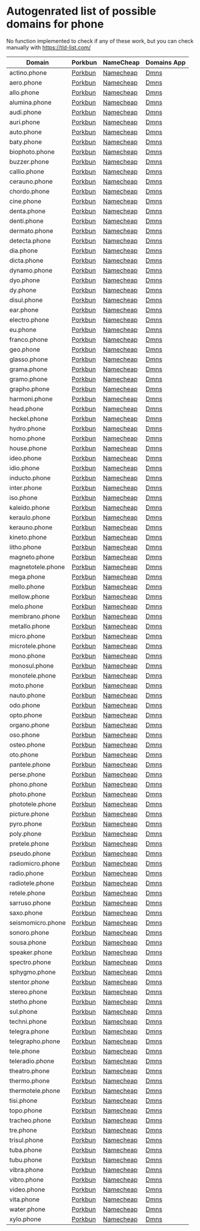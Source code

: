 # Autogenrated list of possible domains for phone

No function implemented to check if any of these work, but you can check manually with https://tld-list.com/

| Domain | Porkbun | NameCheap | Domains App |
|---|---|---|---|
| actino.phone | [Porkbun](https://porkbun.com/checkout/search?prb=e814663da1&tlds=&idnLanguage=&search=search&q=actino.phone) | [Namecheap](https://www.namecheap.com/domains/registration/results/?domain=actino.phone) | [Dmns](https://dmns.app/domains?q=actino.phone) |
| aero.phone | [Porkbun](https://porkbun.com/checkout/search?prb=e814663da1&tlds=&idnLanguage=&search=search&q=aero.phone) | [Namecheap](https://www.namecheap.com/domains/registration/results/?domain=aero.phone) | [Dmns](https://dmns.app/domains?q=aero.phone) |
| allo.phone | [Porkbun](https://porkbun.com/checkout/search?prb=e814663da1&tlds=&idnLanguage=&search=search&q=allo.phone) | [Namecheap](https://www.namecheap.com/domains/registration/results/?domain=allo.phone) | [Dmns](https://dmns.app/domains?q=allo.phone) |
| alumina.phone | [Porkbun](https://porkbun.com/checkout/search?prb=e814663da1&tlds=&idnLanguage=&search=search&q=alumina.phone) | [Namecheap](https://www.namecheap.com/domains/registration/results/?domain=alumina.phone) | [Dmns](https://dmns.app/domains?q=alumina.phone) |
| audi.phone | [Porkbun](https://porkbun.com/checkout/search?prb=e814663da1&tlds=&idnLanguage=&search=search&q=audi.phone) | [Namecheap](https://www.namecheap.com/domains/registration/results/?domain=audi.phone) | [Dmns](https://dmns.app/domains?q=audi.phone) |
| auri.phone | [Porkbun](https://porkbun.com/checkout/search?prb=e814663da1&tlds=&idnLanguage=&search=search&q=auri.phone) | [Namecheap](https://www.namecheap.com/domains/registration/results/?domain=auri.phone) | [Dmns](https://dmns.app/domains?q=auri.phone) |
| auto.phone | [Porkbun](https://porkbun.com/checkout/search?prb=e814663da1&tlds=&idnLanguage=&search=search&q=auto.phone) | [Namecheap](https://www.namecheap.com/domains/registration/results/?domain=auto.phone) | [Dmns](https://dmns.app/domains?q=auto.phone) |
| baty.phone | [Porkbun](https://porkbun.com/checkout/search?prb=e814663da1&tlds=&idnLanguage=&search=search&q=baty.phone) | [Namecheap](https://www.namecheap.com/domains/registration/results/?domain=baty.phone) | [Dmns](https://dmns.app/domains?q=baty.phone) |
| biophoto.phone | [Porkbun](https://porkbun.com/checkout/search?prb=e814663da1&tlds=&idnLanguage=&search=search&q=biophoto.phone) | [Namecheap](https://www.namecheap.com/domains/registration/results/?domain=biophoto.phone) | [Dmns](https://dmns.app/domains?q=biophoto.phone) |
| buzzer.phone | [Porkbun](https://porkbun.com/checkout/search?prb=e814663da1&tlds=&idnLanguage=&search=search&q=buzzer.phone) | [Namecheap](https://www.namecheap.com/domains/registration/results/?domain=buzzer.phone) | [Dmns](https://dmns.app/domains?q=buzzer.phone) |
| callio.phone | [Porkbun](https://porkbun.com/checkout/search?prb=e814663da1&tlds=&idnLanguage=&search=search&q=callio.phone) | [Namecheap](https://www.namecheap.com/domains/registration/results/?domain=callio.phone) | [Dmns](https://dmns.app/domains?q=callio.phone) |
| cerauno.phone | [Porkbun](https://porkbun.com/checkout/search?prb=e814663da1&tlds=&idnLanguage=&search=search&q=cerauno.phone) | [Namecheap](https://www.namecheap.com/domains/registration/results/?domain=cerauno.phone) | [Dmns](https://dmns.app/domains?q=cerauno.phone) |
| chordo.phone | [Porkbun](https://porkbun.com/checkout/search?prb=e814663da1&tlds=&idnLanguage=&search=search&q=chordo.phone) | [Namecheap](https://www.namecheap.com/domains/registration/results/?domain=chordo.phone) | [Dmns](https://dmns.app/domains?q=chordo.phone) |
| cine.phone | [Porkbun](https://porkbun.com/checkout/search?prb=e814663da1&tlds=&idnLanguage=&search=search&q=cine.phone) | [Namecheap](https://www.namecheap.com/domains/registration/results/?domain=cine.phone) | [Dmns](https://dmns.app/domains?q=cine.phone) |
| denta.phone | [Porkbun](https://porkbun.com/checkout/search?prb=e814663da1&tlds=&idnLanguage=&search=search&q=denta.phone) | [Namecheap](https://www.namecheap.com/domains/registration/results/?domain=denta.phone) | [Dmns](https://dmns.app/domains?q=denta.phone) |
| denti.phone | [Porkbun](https://porkbun.com/checkout/search?prb=e814663da1&tlds=&idnLanguage=&search=search&q=denti.phone) | [Namecheap](https://www.namecheap.com/domains/registration/results/?domain=denti.phone) | [Dmns](https://dmns.app/domains?q=denti.phone) |
| dermato.phone | [Porkbun](https://porkbun.com/checkout/search?prb=e814663da1&tlds=&idnLanguage=&search=search&q=dermato.phone) | [Namecheap](https://www.namecheap.com/domains/registration/results/?domain=dermato.phone) | [Dmns](https://dmns.app/domains?q=dermato.phone) |
| detecta.phone | [Porkbun](https://porkbun.com/checkout/search?prb=e814663da1&tlds=&idnLanguage=&search=search&q=detecta.phone) | [Namecheap](https://www.namecheap.com/domains/registration/results/?domain=detecta.phone) | [Dmns](https://dmns.app/domains?q=detecta.phone) |
| dia.phone | [Porkbun](https://porkbun.com/checkout/search?prb=e814663da1&tlds=&idnLanguage=&search=search&q=dia.phone) | [Namecheap](https://www.namecheap.com/domains/registration/results/?domain=dia.phone) | [Dmns](https://dmns.app/domains?q=dia.phone) |
| dicta.phone | [Porkbun](https://porkbun.com/checkout/search?prb=e814663da1&tlds=&idnLanguage=&search=search&q=dicta.phone) | [Namecheap](https://www.namecheap.com/domains/registration/results/?domain=dicta.phone) | [Dmns](https://dmns.app/domains?q=dicta.phone) |
| dynamo.phone | [Porkbun](https://porkbun.com/checkout/search?prb=e814663da1&tlds=&idnLanguage=&search=search&q=dynamo.phone) | [Namecheap](https://www.namecheap.com/domains/registration/results/?domain=dynamo.phone) | [Dmns](https://dmns.app/domains?q=dynamo.phone) |
| dyo.phone | [Porkbun](https://porkbun.com/checkout/search?prb=e814663da1&tlds=&idnLanguage=&search=search&q=dyo.phone) | [Namecheap](https://www.namecheap.com/domains/registration/results/?domain=dyo.phone) | [Dmns](https://dmns.app/domains?q=dyo.phone) |
| dy.phone | [Porkbun](https://porkbun.com/checkout/search?prb=e814663da1&tlds=&idnLanguage=&search=search&q=dy.phone) | [Namecheap](https://www.namecheap.com/domains/registration/results/?domain=dy.phone) | [Dmns](https://dmns.app/domains?q=dy.phone) |
| disul.phone | [Porkbun](https://porkbun.com/checkout/search?prb=e814663da1&tlds=&idnLanguage=&search=search&q=disul.phone) | [Namecheap](https://www.namecheap.com/domains/registration/results/?domain=disul.phone) | [Dmns](https://dmns.app/domains?q=disul.phone) |
| ear.phone | [Porkbun](https://porkbun.com/checkout/search?prb=e814663da1&tlds=&idnLanguage=&search=search&q=ear.phone) | [Namecheap](https://www.namecheap.com/domains/registration/results/?domain=ear.phone) | [Dmns](https://dmns.app/domains?q=ear.phone) |
| electro.phone | [Porkbun](https://porkbun.com/checkout/search?prb=e814663da1&tlds=&idnLanguage=&search=search&q=electro.phone) | [Namecheap](https://www.namecheap.com/domains/registration/results/?domain=electro.phone) | [Dmns](https://dmns.app/domains?q=electro.phone) |
| eu.phone | [Porkbun](https://porkbun.com/checkout/search?prb=e814663da1&tlds=&idnLanguage=&search=search&q=eu.phone) | [Namecheap](https://www.namecheap.com/domains/registration/results/?domain=eu.phone) | [Dmns](https://dmns.app/domains?q=eu.phone) |
| franco.phone | [Porkbun](https://porkbun.com/checkout/search?prb=e814663da1&tlds=&idnLanguage=&search=search&q=franco.phone) | [Namecheap](https://www.namecheap.com/domains/registration/results/?domain=franco.phone) | [Dmns](https://dmns.app/domains?q=franco.phone) |
| geo.phone | [Porkbun](https://porkbun.com/checkout/search?prb=e814663da1&tlds=&idnLanguage=&search=search&q=geo.phone) | [Namecheap](https://www.namecheap.com/domains/registration/results/?domain=geo.phone) | [Dmns](https://dmns.app/domains?q=geo.phone) |
| glasso.phone | [Porkbun](https://porkbun.com/checkout/search?prb=e814663da1&tlds=&idnLanguage=&search=search&q=glasso.phone) | [Namecheap](https://www.namecheap.com/domains/registration/results/?domain=glasso.phone) | [Dmns](https://dmns.app/domains?q=glasso.phone) |
| grama.phone | [Porkbun](https://porkbun.com/checkout/search?prb=e814663da1&tlds=&idnLanguage=&search=search&q=grama.phone) | [Namecheap](https://www.namecheap.com/domains/registration/results/?domain=grama.phone) | [Dmns](https://dmns.app/domains?q=grama.phone) |
| gramo.phone | [Porkbun](https://porkbun.com/checkout/search?prb=e814663da1&tlds=&idnLanguage=&search=search&q=gramo.phone) | [Namecheap](https://www.namecheap.com/domains/registration/results/?domain=gramo.phone) | [Dmns](https://dmns.app/domains?q=gramo.phone) |
| grapho.phone | [Porkbun](https://porkbun.com/checkout/search?prb=e814663da1&tlds=&idnLanguage=&search=search&q=grapho.phone) | [Namecheap](https://www.namecheap.com/domains/registration/results/?domain=grapho.phone) | [Dmns](https://dmns.app/domains?q=grapho.phone) |
| harmoni.phone | [Porkbun](https://porkbun.com/checkout/search?prb=e814663da1&tlds=&idnLanguage=&search=search&q=harmoni.phone) | [Namecheap](https://www.namecheap.com/domains/registration/results/?domain=harmoni.phone) | [Dmns](https://dmns.app/domains?q=harmoni.phone) |
| head.phone | [Porkbun](https://porkbun.com/checkout/search?prb=e814663da1&tlds=&idnLanguage=&search=search&q=head.phone) | [Namecheap](https://www.namecheap.com/domains/registration/results/?domain=head.phone) | [Dmns](https://dmns.app/domains?q=head.phone) |
| heckel.phone | [Porkbun](https://porkbun.com/checkout/search?prb=e814663da1&tlds=&idnLanguage=&search=search&q=heckel.phone) | [Namecheap](https://www.namecheap.com/domains/registration/results/?domain=heckel.phone) | [Dmns](https://dmns.app/domains?q=heckel.phone) |
| hydro.phone | [Porkbun](https://porkbun.com/checkout/search?prb=e814663da1&tlds=&idnLanguage=&search=search&q=hydro.phone) | [Namecheap](https://www.namecheap.com/domains/registration/results/?domain=hydro.phone) | [Dmns](https://dmns.app/domains?q=hydro.phone) |
| homo.phone | [Porkbun](https://porkbun.com/checkout/search?prb=e814663da1&tlds=&idnLanguage=&search=search&q=homo.phone) | [Namecheap](https://www.namecheap.com/domains/registration/results/?domain=homo.phone) | [Dmns](https://dmns.app/domains?q=homo.phone) |
| house.phone | [Porkbun](https://porkbun.com/checkout/search?prb=e814663da1&tlds=&idnLanguage=&search=search&q=house.phone) | [Namecheap](https://www.namecheap.com/domains/registration/results/?domain=house.phone) | [Dmns](https://dmns.app/domains?q=house.phone) |
| ideo.phone | [Porkbun](https://porkbun.com/checkout/search?prb=e814663da1&tlds=&idnLanguage=&search=search&q=ideo.phone) | [Namecheap](https://www.namecheap.com/domains/registration/results/?domain=ideo.phone) | [Dmns](https://dmns.app/domains?q=ideo.phone) |
| idio.phone | [Porkbun](https://porkbun.com/checkout/search?prb=e814663da1&tlds=&idnLanguage=&search=search&q=idio.phone) | [Namecheap](https://www.namecheap.com/domains/registration/results/?domain=idio.phone) | [Dmns](https://dmns.app/domains?q=idio.phone) |
| inducto.phone | [Porkbun](https://porkbun.com/checkout/search?prb=e814663da1&tlds=&idnLanguage=&search=search&q=inducto.phone) | [Namecheap](https://www.namecheap.com/domains/registration/results/?domain=inducto.phone) | [Dmns](https://dmns.app/domains?q=inducto.phone) |
| inter.phone | [Porkbun](https://porkbun.com/checkout/search?prb=e814663da1&tlds=&idnLanguage=&search=search&q=inter.phone) | [Namecheap](https://www.namecheap.com/domains/registration/results/?domain=inter.phone) | [Dmns](https://dmns.app/domains?q=inter.phone) |
| iso.phone | [Porkbun](https://porkbun.com/checkout/search?prb=e814663da1&tlds=&idnLanguage=&search=search&q=iso.phone) | [Namecheap](https://www.namecheap.com/domains/registration/results/?domain=iso.phone) | [Dmns](https://dmns.app/domains?q=iso.phone) |
| kaleido.phone | [Porkbun](https://porkbun.com/checkout/search?prb=e814663da1&tlds=&idnLanguage=&search=search&q=kaleido.phone) | [Namecheap](https://www.namecheap.com/domains/registration/results/?domain=kaleido.phone) | [Dmns](https://dmns.app/domains?q=kaleido.phone) |
| keraulo.phone | [Porkbun](https://porkbun.com/checkout/search?prb=e814663da1&tlds=&idnLanguage=&search=search&q=keraulo.phone) | [Namecheap](https://www.namecheap.com/domains/registration/results/?domain=keraulo.phone) | [Dmns](https://dmns.app/domains?q=keraulo.phone) |
| kerauno.phone | [Porkbun](https://porkbun.com/checkout/search?prb=e814663da1&tlds=&idnLanguage=&search=search&q=kerauno.phone) | [Namecheap](https://www.namecheap.com/domains/registration/results/?domain=kerauno.phone) | [Dmns](https://dmns.app/domains?q=kerauno.phone) |
| kineto.phone | [Porkbun](https://porkbun.com/checkout/search?prb=e814663da1&tlds=&idnLanguage=&search=search&q=kineto.phone) | [Namecheap](https://www.namecheap.com/domains/registration/results/?domain=kineto.phone) | [Dmns](https://dmns.app/domains?q=kineto.phone) |
| litho.phone | [Porkbun](https://porkbun.com/checkout/search?prb=e814663da1&tlds=&idnLanguage=&search=search&q=litho.phone) | [Namecheap](https://www.namecheap.com/domains/registration/results/?domain=litho.phone) | [Dmns](https://dmns.app/domains?q=litho.phone) |
| magneto.phone | [Porkbun](https://porkbun.com/checkout/search?prb=e814663da1&tlds=&idnLanguage=&search=search&q=magneto.phone) | [Namecheap](https://www.namecheap.com/domains/registration/results/?domain=magneto.phone) | [Dmns](https://dmns.app/domains?q=magneto.phone) |
| magnetotele.phone | [Porkbun](https://porkbun.com/checkout/search?prb=e814663da1&tlds=&idnLanguage=&search=search&q=magnetotele.phone) | [Namecheap](https://www.namecheap.com/domains/registration/results/?domain=magnetotele.phone) | [Dmns](https://dmns.app/domains?q=magnetotele.phone) |
| mega.phone | [Porkbun](https://porkbun.com/checkout/search?prb=e814663da1&tlds=&idnLanguage=&search=search&q=mega.phone) | [Namecheap](https://www.namecheap.com/domains/registration/results/?domain=mega.phone) | [Dmns](https://dmns.app/domains?q=mega.phone) |
| mello.phone | [Porkbun](https://porkbun.com/checkout/search?prb=e814663da1&tlds=&idnLanguage=&search=search&q=mello.phone) | [Namecheap](https://www.namecheap.com/domains/registration/results/?domain=mello.phone) | [Dmns](https://dmns.app/domains?q=mello.phone) |
| mellow.phone | [Porkbun](https://porkbun.com/checkout/search?prb=e814663da1&tlds=&idnLanguage=&search=search&q=mellow.phone) | [Namecheap](https://www.namecheap.com/domains/registration/results/?domain=mellow.phone) | [Dmns](https://dmns.app/domains?q=mellow.phone) |
| melo.phone | [Porkbun](https://porkbun.com/checkout/search?prb=e814663da1&tlds=&idnLanguage=&search=search&q=melo.phone) | [Namecheap](https://www.namecheap.com/domains/registration/results/?domain=melo.phone) | [Dmns](https://dmns.app/domains?q=melo.phone) |
| membrano.phone | [Porkbun](https://porkbun.com/checkout/search?prb=e814663da1&tlds=&idnLanguage=&search=search&q=membrano.phone) | [Namecheap](https://www.namecheap.com/domains/registration/results/?domain=membrano.phone) | [Dmns](https://dmns.app/domains?q=membrano.phone) |
| metallo.phone | [Porkbun](https://porkbun.com/checkout/search?prb=e814663da1&tlds=&idnLanguage=&search=search&q=metallo.phone) | [Namecheap](https://www.namecheap.com/domains/registration/results/?domain=metallo.phone) | [Dmns](https://dmns.app/domains?q=metallo.phone) |
| micro.phone | [Porkbun](https://porkbun.com/checkout/search?prb=e814663da1&tlds=&idnLanguage=&search=search&q=micro.phone) | [Namecheap](https://www.namecheap.com/domains/registration/results/?domain=micro.phone) | [Dmns](https://dmns.app/domains?q=micro.phone) |
| microtele.phone | [Porkbun](https://porkbun.com/checkout/search?prb=e814663da1&tlds=&idnLanguage=&search=search&q=microtele.phone) | [Namecheap](https://www.namecheap.com/domains/registration/results/?domain=microtele.phone) | [Dmns](https://dmns.app/domains?q=microtele.phone) |
| mono.phone | [Porkbun](https://porkbun.com/checkout/search?prb=e814663da1&tlds=&idnLanguage=&search=search&q=mono.phone) | [Namecheap](https://www.namecheap.com/domains/registration/results/?domain=mono.phone) | [Dmns](https://dmns.app/domains?q=mono.phone) |
| monosul.phone | [Porkbun](https://porkbun.com/checkout/search?prb=e814663da1&tlds=&idnLanguage=&search=search&q=monosul.phone) | [Namecheap](https://www.namecheap.com/domains/registration/results/?domain=monosul.phone) | [Dmns](https://dmns.app/domains?q=monosul.phone) |
| monotele.phone | [Porkbun](https://porkbun.com/checkout/search?prb=e814663da1&tlds=&idnLanguage=&search=search&q=monotele.phone) | [Namecheap](https://www.namecheap.com/domains/registration/results/?domain=monotele.phone) | [Dmns](https://dmns.app/domains?q=monotele.phone) |
| moto.phone | [Porkbun](https://porkbun.com/checkout/search?prb=e814663da1&tlds=&idnLanguage=&search=search&q=moto.phone) | [Namecheap](https://www.namecheap.com/domains/registration/results/?domain=moto.phone) | [Dmns](https://dmns.app/domains?q=moto.phone) |
| nauto.phone | [Porkbun](https://porkbun.com/checkout/search?prb=e814663da1&tlds=&idnLanguage=&search=search&q=nauto.phone) | [Namecheap](https://www.namecheap.com/domains/registration/results/?domain=nauto.phone) | [Dmns](https://dmns.app/domains?q=nauto.phone) |
| odo.phone | [Porkbun](https://porkbun.com/checkout/search?prb=e814663da1&tlds=&idnLanguage=&search=search&q=odo.phone) | [Namecheap](https://www.namecheap.com/domains/registration/results/?domain=odo.phone) | [Dmns](https://dmns.app/domains?q=odo.phone) |
| opto.phone | [Porkbun](https://porkbun.com/checkout/search?prb=e814663da1&tlds=&idnLanguage=&search=search&q=opto.phone) | [Namecheap](https://www.namecheap.com/domains/registration/results/?domain=opto.phone) | [Dmns](https://dmns.app/domains?q=opto.phone) |
| organo.phone | [Porkbun](https://porkbun.com/checkout/search?prb=e814663da1&tlds=&idnLanguage=&search=search&q=organo.phone) | [Namecheap](https://www.namecheap.com/domains/registration/results/?domain=organo.phone) | [Dmns](https://dmns.app/domains?q=organo.phone) |
| oso.phone | [Porkbun](https://porkbun.com/checkout/search?prb=e814663da1&tlds=&idnLanguage=&search=search&q=oso.phone) | [Namecheap](https://www.namecheap.com/domains/registration/results/?domain=oso.phone) | [Dmns](https://dmns.app/domains?q=oso.phone) |
| osteo.phone | [Porkbun](https://porkbun.com/checkout/search?prb=e814663da1&tlds=&idnLanguage=&search=search&q=osteo.phone) | [Namecheap](https://www.namecheap.com/domains/registration/results/?domain=osteo.phone) | [Dmns](https://dmns.app/domains?q=osteo.phone) |
| oto.phone | [Porkbun](https://porkbun.com/checkout/search?prb=e814663da1&tlds=&idnLanguage=&search=search&q=oto.phone) | [Namecheap](https://www.namecheap.com/domains/registration/results/?domain=oto.phone) | [Dmns](https://dmns.app/domains?q=oto.phone) |
| pantele.phone | [Porkbun](https://porkbun.com/checkout/search?prb=e814663da1&tlds=&idnLanguage=&search=search&q=pantele.phone) | [Namecheap](https://www.namecheap.com/domains/registration/results/?domain=pantele.phone) | [Dmns](https://dmns.app/domains?q=pantele.phone) |
| perse.phone | [Porkbun](https://porkbun.com/checkout/search?prb=e814663da1&tlds=&idnLanguage=&search=search&q=perse.phone) | [Namecheap](https://www.namecheap.com/domains/registration/results/?domain=perse.phone) | [Dmns](https://dmns.app/domains?q=perse.phone) |
| phono.phone | [Porkbun](https://porkbun.com/checkout/search?prb=e814663da1&tlds=&idnLanguage=&search=search&q=phono.phone) | [Namecheap](https://www.namecheap.com/domains/registration/results/?domain=phono.phone) | [Dmns](https://dmns.app/domains?q=phono.phone) |
| photo.phone | [Porkbun](https://porkbun.com/checkout/search?prb=e814663da1&tlds=&idnLanguage=&search=search&q=photo.phone) | [Namecheap](https://www.namecheap.com/domains/registration/results/?domain=photo.phone) | [Dmns](https://dmns.app/domains?q=photo.phone) |
| phototele.phone | [Porkbun](https://porkbun.com/checkout/search?prb=e814663da1&tlds=&idnLanguage=&search=search&q=phototele.phone) | [Namecheap](https://www.namecheap.com/domains/registration/results/?domain=phototele.phone) | [Dmns](https://dmns.app/domains?q=phototele.phone) |
| picture.phone | [Porkbun](https://porkbun.com/checkout/search?prb=e814663da1&tlds=&idnLanguage=&search=search&q=picture.phone) | [Namecheap](https://www.namecheap.com/domains/registration/results/?domain=picture.phone) | [Dmns](https://dmns.app/domains?q=picture.phone) |
| pyro.phone | [Porkbun](https://porkbun.com/checkout/search?prb=e814663da1&tlds=&idnLanguage=&search=search&q=pyro.phone) | [Namecheap](https://www.namecheap.com/domains/registration/results/?domain=pyro.phone) | [Dmns](https://dmns.app/domains?q=pyro.phone) |
| poly.phone | [Porkbun](https://porkbun.com/checkout/search?prb=e814663da1&tlds=&idnLanguage=&search=search&q=poly.phone) | [Namecheap](https://www.namecheap.com/domains/registration/results/?domain=poly.phone) | [Dmns](https://dmns.app/domains?q=poly.phone) |
| pretele.phone | [Porkbun](https://porkbun.com/checkout/search?prb=e814663da1&tlds=&idnLanguage=&search=search&q=pretele.phone) | [Namecheap](https://www.namecheap.com/domains/registration/results/?domain=pretele.phone) | [Dmns](https://dmns.app/domains?q=pretele.phone) |
| pseudo.phone | [Porkbun](https://porkbun.com/checkout/search?prb=e814663da1&tlds=&idnLanguage=&search=search&q=pseudo.phone) | [Namecheap](https://www.namecheap.com/domains/registration/results/?domain=pseudo.phone) | [Dmns](https://dmns.app/domains?q=pseudo.phone) |
| radiomicro.phone | [Porkbun](https://porkbun.com/checkout/search?prb=e814663da1&tlds=&idnLanguage=&search=search&q=radiomicro.phone) | [Namecheap](https://www.namecheap.com/domains/registration/results/?domain=radiomicro.phone) | [Dmns](https://dmns.app/domains?q=radiomicro.phone) |
| radio.phone | [Porkbun](https://porkbun.com/checkout/search?prb=e814663da1&tlds=&idnLanguage=&search=search&q=radio.phone) | [Namecheap](https://www.namecheap.com/domains/registration/results/?domain=radio.phone) | [Dmns](https://dmns.app/domains?q=radio.phone) |
| radiotele.phone | [Porkbun](https://porkbun.com/checkout/search?prb=e814663da1&tlds=&idnLanguage=&search=search&q=radiotele.phone) | [Namecheap](https://www.namecheap.com/domains/registration/results/?domain=radiotele.phone) | [Dmns](https://dmns.app/domains?q=radiotele.phone) |
| retele.phone | [Porkbun](https://porkbun.com/checkout/search?prb=e814663da1&tlds=&idnLanguage=&search=search&q=retele.phone) | [Namecheap](https://www.namecheap.com/domains/registration/results/?domain=retele.phone) | [Dmns](https://dmns.app/domains?q=retele.phone) |
| sarruso.phone | [Porkbun](https://porkbun.com/checkout/search?prb=e814663da1&tlds=&idnLanguage=&search=search&q=sarruso.phone) | [Namecheap](https://www.namecheap.com/domains/registration/results/?domain=sarruso.phone) | [Dmns](https://dmns.app/domains?q=sarruso.phone) |
| saxo.phone | [Porkbun](https://porkbun.com/checkout/search?prb=e814663da1&tlds=&idnLanguage=&search=search&q=saxo.phone) | [Namecheap](https://www.namecheap.com/domains/registration/results/?domain=saxo.phone) | [Dmns](https://dmns.app/domains?q=saxo.phone) |
| seismomicro.phone | [Porkbun](https://porkbun.com/checkout/search?prb=e814663da1&tlds=&idnLanguage=&search=search&q=seismomicro.phone) | [Namecheap](https://www.namecheap.com/domains/registration/results/?domain=seismomicro.phone) | [Dmns](https://dmns.app/domains?q=seismomicro.phone) |
| sonoro.phone | [Porkbun](https://porkbun.com/checkout/search?prb=e814663da1&tlds=&idnLanguage=&search=search&q=sonoro.phone) | [Namecheap](https://www.namecheap.com/domains/registration/results/?domain=sonoro.phone) | [Dmns](https://dmns.app/domains?q=sonoro.phone) |
| sousa.phone | [Porkbun](https://porkbun.com/checkout/search?prb=e814663da1&tlds=&idnLanguage=&search=search&q=sousa.phone) | [Namecheap](https://www.namecheap.com/domains/registration/results/?domain=sousa.phone) | [Dmns](https://dmns.app/domains?q=sousa.phone) |
| speaker.phone | [Porkbun](https://porkbun.com/checkout/search?prb=e814663da1&tlds=&idnLanguage=&search=search&q=speaker.phone) | [Namecheap](https://www.namecheap.com/domains/registration/results/?domain=speaker.phone) | [Dmns](https://dmns.app/domains?q=speaker.phone) |
| spectro.phone | [Porkbun](https://porkbun.com/checkout/search?prb=e814663da1&tlds=&idnLanguage=&search=search&q=spectro.phone) | [Namecheap](https://www.namecheap.com/domains/registration/results/?domain=spectro.phone) | [Dmns](https://dmns.app/domains?q=spectro.phone) |
| sphygmo.phone | [Porkbun](https://porkbun.com/checkout/search?prb=e814663da1&tlds=&idnLanguage=&search=search&q=sphygmo.phone) | [Namecheap](https://www.namecheap.com/domains/registration/results/?domain=sphygmo.phone) | [Dmns](https://dmns.app/domains?q=sphygmo.phone) |
| stentor.phone | [Porkbun](https://porkbun.com/checkout/search?prb=e814663da1&tlds=&idnLanguage=&search=search&q=stentor.phone) | [Namecheap](https://www.namecheap.com/domains/registration/results/?domain=stentor.phone) | [Dmns](https://dmns.app/domains?q=stentor.phone) |
| stereo.phone | [Porkbun](https://porkbun.com/checkout/search?prb=e814663da1&tlds=&idnLanguage=&search=search&q=stereo.phone) | [Namecheap](https://www.namecheap.com/domains/registration/results/?domain=stereo.phone) | [Dmns](https://dmns.app/domains?q=stereo.phone) |
| stetho.phone | [Porkbun](https://porkbun.com/checkout/search?prb=e814663da1&tlds=&idnLanguage=&search=search&q=stetho.phone) | [Namecheap](https://www.namecheap.com/domains/registration/results/?domain=stetho.phone) | [Dmns](https://dmns.app/domains?q=stetho.phone) |
| sul.phone | [Porkbun](https://porkbun.com/checkout/search?prb=e814663da1&tlds=&idnLanguage=&search=search&q=sul.phone) | [Namecheap](https://www.namecheap.com/domains/registration/results/?domain=sul.phone) | [Dmns](https://dmns.app/domains?q=sul.phone) |
| techni.phone | [Porkbun](https://porkbun.com/checkout/search?prb=e814663da1&tlds=&idnLanguage=&search=search&q=techni.phone) | [Namecheap](https://www.namecheap.com/domains/registration/results/?domain=techni.phone) | [Dmns](https://dmns.app/domains?q=techni.phone) |
| telegra.phone | [Porkbun](https://porkbun.com/checkout/search?prb=e814663da1&tlds=&idnLanguage=&search=search&q=telegra.phone) | [Namecheap](https://www.namecheap.com/domains/registration/results/?domain=telegra.phone) | [Dmns](https://dmns.app/domains?q=telegra.phone) |
| telegrapho.phone | [Porkbun](https://porkbun.com/checkout/search?prb=e814663da1&tlds=&idnLanguage=&search=search&q=telegrapho.phone) | [Namecheap](https://www.namecheap.com/domains/registration/results/?domain=telegrapho.phone) | [Dmns](https://dmns.app/domains?q=telegrapho.phone) |
| tele.phone | [Porkbun](https://porkbun.com/checkout/search?prb=e814663da1&tlds=&idnLanguage=&search=search&q=tele.phone) | [Namecheap](https://www.namecheap.com/domains/registration/results/?domain=tele.phone) | [Dmns](https://dmns.app/domains?q=tele.phone) |
| teleradio.phone | [Porkbun](https://porkbun.com/checkout/search?prb=e814663da1&tlds=&idnLanguage=&search=search&q=teleradio.phone) | [Namecheap](https://www.namecheap.com/domains/registration/results/?domain=teleradio.phone) | [Dmns](https://dmns.app/domains?q=teleradio.phone) |
| theatro.phone | [Porkbun](https://porkbun.com/checkout/search?prb=e814663da1&tlds=&idnLanguage=&search=search&q=theatro.phone) | [Namecheap](https://www.namecheap.com/domains/registration/results/?domain=theatro.phone) | [Dmns](https://dmns.app/domains?q=theatro.phone) |
| thermo.phone | [Porkbun](https://porkbun.com/checkout/search?prb=e814663da1&tlds=&idnLanguage=&search=search&q=thermo.phone) | [Namecheap](https://www.namecheap.com/domains/registration/results/?domain=thermo.phone) | [Dmns](https://dmns.app/domains?q=thermo.phone) |
| thermotele.phone | [Porkbun](https://porkbun.com/checkout/search?prb=e814663da1&tlds=&idnLanguage=&search=search&q=thermotele.phone) | [Namecheap](https://www.namecheap.com/domains/registration/results/?domain=thermotele.phone) | [Dmns](https://dmns.app/domains?q=thermotele.phone) |
| tisi.phone | [Porkbun](https://porkbun.com/checkout/search?prb=e814663da1&tlds=&idnLanguage=&search=search&q=tisi.phone) | [Namecheap](https://www.namecheap.com/domains/registration/results/?domain=tisi.phone) | [Dmns](https://dmns.app/domains?q=tisi.phone) |
| topo.phone | [Porkbun](https://porkbun.com/checkout/search?prb=e814663da1&tlds=&idnLanguage=&search=search&q=topo.phone) | [Namecheap](https://www.namecheap.com/domains/registration/results/?domain=topo.phone) | [Dmns](https://dmns.app/domains?q=topo.phone) |
| tracheo.phone | [Porkbun](https://porkbun.com/checkout/search?prb=e814663da1&tlds=&idnLanguage=&search=search&q=tracheo.phone) | [Namecheap](https://www.namecheap.com/domains/registration/results/?domain=tracheo.phone) | [Dmns](https://dmns.app/domains?q=tracheo.phone) |
| tre.phone | [Porkbun](https://porkbun.com/checkout/search?prb=e814663da1&tlds=&idnLanguage=&search=search&q=tre.phone) | [Namecheap](https://www.namecheap.com/domains/registration/results/?domain=tre.phone) | [Dmns](https://dmns.app/domains?q=tre.phone) |
| trisul.phone | [Porkbun](https://porkbun.com/checkout/search?prb=e814663da1&tlds=&idnLanguage=&search=search&q=trisul.phone) | [Namecheap](https://www.namecheap.com/domains/registration/results/?domain=trisul.phone) | [Dmns](https://dmns.app/domains?q=trisul.phone) |
| tuba.phone | [Porkbun](https://porkbun.com/checkout/search?prb=e814663da1&tlds=&idnLanguage=&search=search&q=tuba.phone) | [Namecheap](https://www.namecheap.com/domains/registration/results/?domain=tuba.phone) | [Dmns](https://dmns.app/domains?q=tuba.phone) |
| tubu.phone | [Porkbun](https://porkbun.com/checkout/search?prb=e814663da1&tlds=&idnLanguage=&search=search&q=tubu.phone) | [Namecheap](https://www.namecheap.com/domains/registration/results/?domain=tubu.phone) | [Dmns](https://dmns.app/domains?q=tubu.phone) |
| vibra.phone | [Porkbun](https://porkbun.com/checkout/search?prb=e814663da1&tlds=&idnLanguage=&search=search&q=vibra.phone) | [Namecheap](https://www.namecheap.com/domains/registration/results/?domain=vibra.phone) | [Dmns](https://dmns.app/domains?q=vibra.phone) |
| vibro.phone | [Porkbun](https://porkbun.com/checkout/search?prb=e814663da1&tlds=&idnLanguage=&search=search&q=vibro.phone) | [Namecheap](https://www.namecheap.com/domains/registration/results/?domain=vibro.phone) | [Dmns](https://dmns.app/domains?q=vibro.phone) |
| video.phone | [Porkbun](https://porkbun.com/checkout/search?prb=e814663da1&tlds=&idnLanguage=&search=search&q=video.phone) | [Namecheap](https://www.namecheap.com/domains/registration/results/?domain=video.phone) | [Dmns](https://dmns.app/domains?q=video.phone) |
| vita.phone | [Porkbun](https://porkbun.com/checkout/search?prb=e814663da1&tlds=&idnLanguage=&search=search&q=vita.phone) | [Namecheap](https://www.namecheap.com/domains/registration/results/?domain=vita.phone) | [Dmns](https://dmns.app/domains?q=vita.phone) |
| water.phone | [Porkbun](https://porkbun.com/checkout/search?prb=e814663da1&tlds=&idnLanguage=&search=search&q=water.phone) | [Namecheap](https://www.namecheap.com/domains/registration/results/?domain=water.phone) | [Dmns](https://dmns.app/domains?q=water.phone) |
| xylo.phone | [Porkbun](https://porkbun.com/checkout/search?prb=e814663da1&tlds=&idnLanguage=&search=search&q=xylo.phone) | [Namecheap](https://www.namecheap.com/domains/registration/results/?domain=xylo.phone) | [Dmns](https://dmns.app/domains?q=xylo.phone) |
